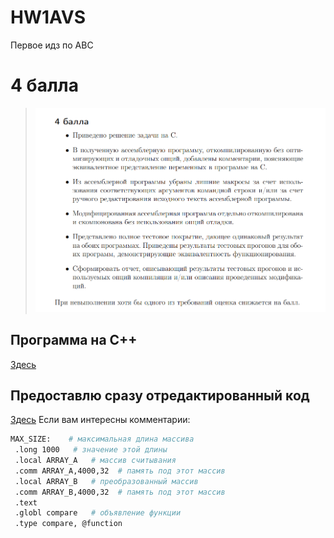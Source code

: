 # HW1AVS
Первое идз по АВС
# 4 балла
  > ![im1](images/4.png)
## Программа на С++
[Здесь](/4point/max.c)
## Предоставлю сразу отредактированный код
[Здесь](/4point/max.s)
Если вам интересны комментарии:
```sh
MAX_SIZE:    # максимальная длина массива
 .long 1000   # значение этой длины
 .local ARRAY_A   # массив считывания
 .comm ARRAY_A,4000,32  # память под этот массив
 .local ARRAY_B   # преобразованный массив
 .comm ARRAY_B,4000,32  # память под этот массив
 .text
 .globl compare   # объявление функции
 .type compare, @function
 ```
